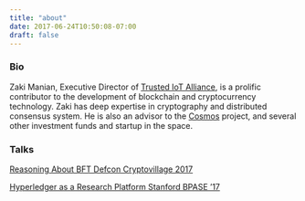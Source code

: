 ```yaml
---
title: "about"
date: 2017-06-24T10:50:08-07:00
draft: false
---
```


### Bio

Zaki Manian, Executive Director of [Trusted IoT Alliance](https://trusted-iot.org), is a prolific contributor to the development of blockchain and cryptocurrency technology. Zaki has deep expertise in cryptography and distributed consensus system.  He is also an advisor to the [Cosmos](https://cosmos.network) project, and several other investment funds and startup in the space.

### Talks

[Reasoning About BFT Defcon Cryptovillage 2017](https://zmanian.github.io/ReasoningAboutBFT/)


[Hyperledger as a Research Platform Stanford BPASE ’17](https://www.youtube.com/watch?v=X65hV4mkulM&feature=youtu.be)